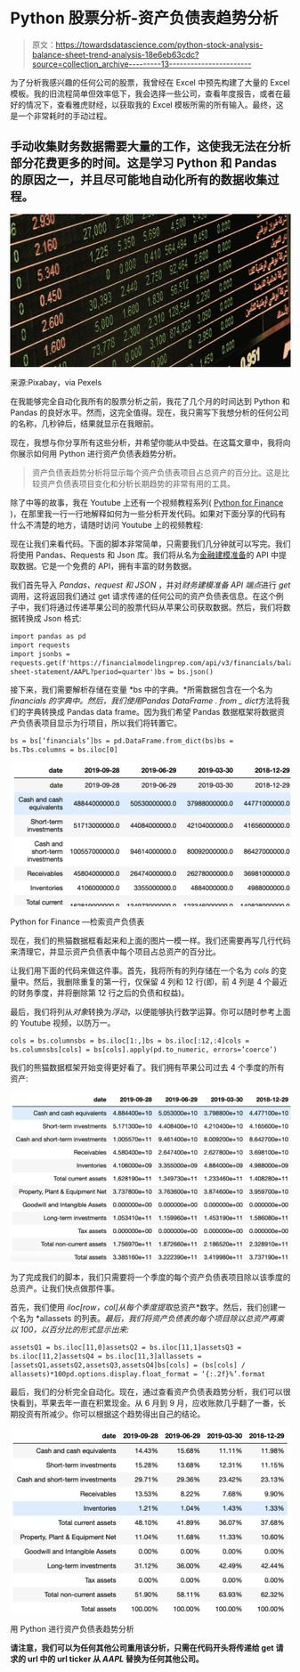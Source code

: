 # Python 股票分析-资产负债表趋势分析

> 原文：<https://towardsdatascience.com/python-stock-analysis-balance-sheet-trend-analysis-18e6eb63cdc?source=collection_archive---------13----------------------->

为了分析我感兴趣的任何公司的股票，我曾经在 Excel 中预先构建了大量的 Excel 模板。我的旧流程简单但效率低下，我会选择一些公司，查看年度报告，或者在最好的情况下，查看雅虎财经，以获取我的 Excel 模板所需的所有输入。最终，这是一个非常耗时的手动过程。

## 手动收集财务数据需要大量的工作，这使我无法在分析部分花费更多的时间。这是学习 Python 和 Pandas 的原因之一，并且尽可能地自动化所有的数据收集过程。

![](img/0a8c8a384c765a8b949bde800e97b30b.png)

来源:Pixabay，via Pexels

在我能够完全自动化我所有的股票分析之前，我花了几个月的时间达到 Python 和 Pandas 的良好水平。然而，这完全值得。现在，我只需写下我想分析的任何公司的名称，几秒钟后，结果就显示在我眼前。

现在，我想与你分享所有这些分析，并希望你能从中受益。在这篇文章中，我将向你展示如何用 Python 进行资产负债表趋势分析。

> 资产负债表趋势分析将显示每个资产负债表项目占总资产的百分比。这是比较资产负债表项目变化和分析长期趋势的非常有用的工具。

除了中等的故事，我在 Youtube 上还有一个视频教程系列( [Python for Finance](https://www.youtube.com/playlist?list=PLnzr8Oa9VylaswbINaepu7_IaY2phKb1S) )，在那里我一行一行地解释如何为一些分析开发代码。如果对下面分享的代码有什么不清楚的地方，请随时访问 Youtube 上的视频教程:

现在让我们来看代码。下面的脚本非常简单，只需要我们几分钟就可以写完。我们将使用 Pandas、Requests 和 Json 库。我们将从名为[金融建模准备](https://financialmodelingprep.com/developer/docs/)的 API 中提取数据。它是一个免费的 API，拥有丰富的财务数据。

我们首先导入 *Pandas、request 和 JSON* ，并对*财务建模准备 API 端点*进行 *get* 调用，这将返回我们通过 get 请求传递的任何公司的资产负债表信息。在这个例子中，我们将通过传递苹果公司的股票代码从苹果公司获取数据。然后，我们将数据转换成 Json 格式:

```
import pandas as pd
import requests
import jsonbs = requests.get(f'https://financialmodelingprep.com/api/v3/financials/balance-sheet-statement/AAPL?period=quarter')bs = bs.json()
```

接下来，我们需要解析存储在变量 *bs 中的字典。*所需数据包含在一个名为 *financials 的字典中。*然后，我们使用*Pandas DataFrame . from _ dict*方法将我们的字典转换成 Pandas data frame。因为我们希望 Pandas 数据框架将数据资产负债表项目显示为行项目，所以我们将转置它。

```
bs = bs[‘financials’]bs = pd.DataFrame.from_dict(bs)bs = bs.Tbs.columns = bs.iloc[0]
```

![](img/01d51508394353c27a01c576b76c7772.png)

Python for Finance —检索资产负债表

现在，我们的熊猫数据框看起来和上面的图片一模一样。我们还需要再写几行代码来清理它，并显示资产负债表中每个项目占总资产的百分比。

让我们用下面的代码来做这件事。首先，我将所有的列存储在一个名为 *cols* 的变量中。然后，我删除重复的第一行，仅保留 4 列和 12 行(即，前 4 列是 4 个最近的财务季度，并将删除第 12 行之后的负债和权益)。

最后，我们将列从*对象*转换为*浮动*，以便能够执行数学运算。你可以随时参考上面的 Youtube 视频，以防万一。

```
cols = bs.columnsbs = bs.iloc[1:,]bs = bs.iloc[:12,:4]cols = bs.columnsbs[cols] = bs[cols].apply(pd.to_numeric, errors=’coerce’)
```

我们的熊猫数据框架开始变得更好看了。我们拥有苹果公司过去 4 个季度的所有资产:

![](img/1eab2c707a2c5e89b09bb262d37386d9.png)

为了完成我们的脚本，我们只需要将一个季度的每个资产负债表项目除以该季度的总资产。让我们快点做那件事。

首先，我们使用 *iloc[row，col]从每个季度提取*总资产*数字。然后，我们创建一个名为 *allassets 的列表。*最后，我们将资产负债表的每个项目除以总资产再乘以 100，以百分比的形式显示出来:*

```
assetsQ1 = bs.iloc[11,0]assetsQ2 = bs.iloc[11,1]assetsQ3 = bs.iloc[11,2]assetsQ4 = bs.iloc[11,3]allassets = [assetsQ1,assetsQ2,assetsQ3,assetsQ4]bs[cols] = (bs[cols] / allassets)*100pd.options.display.float_format = ‘{:.2f}%’.format
```

最后，我们的分析完全自动化。现在，通过查看资产负债表趋势分析，我们可以很快看到，苹果去年一直在积累现金。从 6 月到 9 月，应收账款几乎翻了一番，长期投资有所减少。你可以根据这个趋势得出自己的结论。

![](img/3813ef9bd704008ec5d107dee6dc4fa5.png)

用 Python 进行资产负债表趋势分析

**请注意，我们可以为任何其他公司重用该分析，只需在代码开头将传递给 get 请求的 url 中的 url ticker 从 *AAPL* 替换为任何其他公司。**